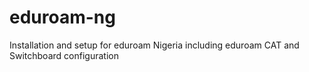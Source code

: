 # eduroam-ng
Installation and setup for eduroam Nigeria including eduroam CAT and Switchboard configuration
